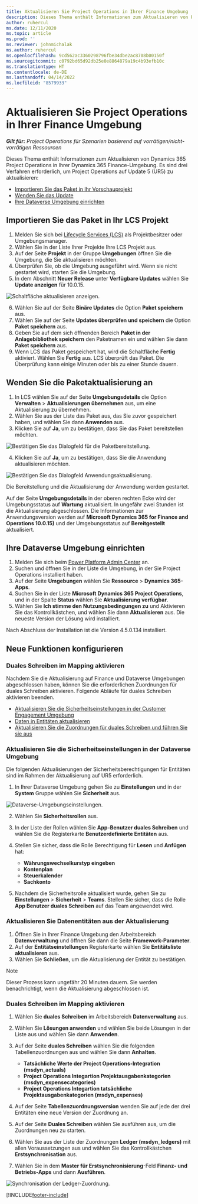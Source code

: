 ```yaml
---
title: Aktualisieren Sie Project Operations in Ihrer Finance Umgebung
description: Dieses Thema enthält Informationen zum Aktualisieren von Project Operations in Ihrer Dynamics 365 Finance-Umgebung.
author: ruhercul
ms.date: 12/11/2020
ms.topic: article
ms.prod: ''
ms.reviewer: johnmichalak
ms.author: ruhercul
ms.openlocfilehash: 9cd562ac3360298796fbe34dbe2ac8708b00150f
ms.sourcegitcommit: c0792bd65d92db25e0e8864879a19c4b93efb10c
ms.translationtype: HT
ms.contentlocale: de-DE
ms.lasthandoff: 04/14/2022
ms.locfileid: "8579933"
---
```

# <a name="update-project-operations-in-your-finance-environment"></a>Aktualisieren Sie Project Operations in Ihrer Finance Umgebung

_**Gilt für:** Project Operations für Szenarien basierend auf vorrätigen/nicht-vorrätigen Ressourcen_


Dieses Thema enthält Informationen zum Aktualisieren von Dynamics 365 Project Operations in Ihrer Dynamics 365 Finance-Umgebung. Es sind drei Verfahren erforderlich, um Project Operations auf Update 5 (UR5) zu aktualisieren:

- [Importieren Sie das Paket in Ihr Vorschauprojekt](#import)
- [Wenden Sie das Update](#apply)
- [Ihre Dataverse Umgebung einrichten](#update)

## <a name="import-the-package-into-your-lcs-project"></a><a name="import">Importieren Sie das Paket in Ihr LCS Projekt</a>

1. Melden Sie sich bei [Lifecycle Services (LCS)](https://lcs.dynamics.com/) als Projektbesitzer oder Umgebungsmanager.
2. Wählen Sie in der Liste Ihrer Projekte Ihre LCS Projekt aus.
3. Auf der Seite **Projekt** in der Gruppe **Umgebungen** öffnen Sie die Umgebung, die Sie aktualisieren möchten.
4. Überprüfen Sie, ob die Umgebung ausgeführt wird. Wenn sie nicht gestartet wird, starten Sie die Umgebung.
5. In dem Abschnitt **Neuer Release** unter **Verfügbare Updates** wählen Sie **Update anzeigen** für 10.0.15.

![Schaltfläche aktualisieren anzeigen.](media/view-update.png)

6. Wählen Sie auf der Seite **Binäre Updates** die Option **Paket speichern** aus.
7. Wählen Sie auf der Seite **Updates überprüfen und speichern** die Option **Paket speichern** aus.
8. Geben Sie auf dem sich öffnenden Bereich **Paket in der Anlagebibliothek speichern** den Paketnamen ein und wählen Sie dann **Paket speichern** aus.
9. Wenn LCS das Paket gespeichert hat, wird die Schaltfläche **Fertig** aktiviert. Wählen Sie **Fertig** aus. LCS überprüft das Paket. Die Überprüfung kann einige Minuten oder bis zu einer Stunde dauern.


## <a name="apply-the-package-update"></a><a name="apply"></a>Wenden Sie die Paketaktualisierung an

1. In LCS wählen Sie auf der Seite **Umgebungsdetails** die Option **Verwalten** > **Aktualisierungen übernehmen** aus, um eine Aktualisierung zu übernehmen.
2. Wählen Sie aus der Liste das Paket aus, das Sie zuvor gespeichert haben, und wählen Sie dann **Anwenden** aus.
3. Klicken Sie auf **Ja**, um zu bestätigen, dass Sie das Paket bereitstellen möchten.

![Bestätigen Sie das Dialogfeld für die Paketbereitstellung.](media/confirm-package-deployment.png)

4. Klicken Sie auf **Ja**, um zu bestätigen, dass Sie die Anwendung aktualisieren möchten.

![Bestätigen Sie das Dialogfeld Anwendungsaktualisierung.](media/confirm-application-update.png)

Die Bereitstellung und die Aktualisierung der Anwendung werden gestartet. 

Auf der Seite **Umgebungsdetails** in der oberen rechten Ecke wird der Umgebungsstatus auf **Wartung** aktualisiert. In ungefähr zwei Stunden ist die Aktualisierung abgeschlossen. Die Informationen zur Anwendungsversion werden auf **Microsoft Dynamics 365 for Finance and Operations 10.0.15)** und der Umgebungsstatus auf **Bereitgestellt** aktualisiert.


## <a name="update-your-dataverse-environment"></a><a name="update">Ihre Dataverse Umgebung einrichten</a>

1. Melden Sie sich beim [Power Platform Admin Center](https://admin.powerplatform.com/) an.
2. Suchen und öffnen Sie in der Liste die Umgebung, in der Sie Project Operations installiert haben.
3. Auf der Seite **Umgebungen** wählen Sie **Ressource** > **Dynamics 365-Apps**.
4. Suchen Sie in der Liste **Microsoft Dynamics 365 Project Operations**, und in der Spalte **Status** wählen Sie **Aktualisierung verfügbar**.
5. Wählen Sie **Ich stimme den Nutzungsbedingungen zu** und Aktivieren Sie das Kontrollkästchen, und wählen Sie dann **Aktualisieren** aus. Die neueste Version der Lösung wird installiert.

Nach Abschluss der Installation ist die Version 4.5.0.134 installiert.

## <a name="configure-new-features"></a>Neue Funktionen konfigurieren

### <a name="enable-dual-write-mapping"></a>Duales Schreiben im Mapping aktivieren

Nachdem Sie die Aktualisierung auf Finance und Dataverse Umgebungen abgeschlossen haben, können Sie die erforderlichen Zuordnungen für duales Schreiben aktivieren. Folgende Abläufe für duales Schreiben aktivieren beenden.

- [Aktualisieren Sie die Sicherheitseinstellungen in der Customer Engagement Umgebung](#security)
- [Daten in Entitäten aktualisieren](#refresh)
- [Aktualisieren Sie die Zuordnungen für duales Schreiben und führen Sie sie aus](#run)

### <a name="update-security-settings-on-the-dataverse-environment"></a><a name="security"></a>Aktualisieren Sie die Sicherheitseinstellungen in der Dataverse Umgebung

Die folgenden Aktualisierungen der Sicherheitsberechtigungen für Entitäten sind im Rahmen der Aktualisierung auf UR5 erforderlich.

1. In Ihrer Dataverse Umgebung gehen Sie zu **Einstellungen** und in der **System** Gruppe wählen Sie **Sicherheit** aus.

![Dataverse-Umgebungseinstellungen.](media/Picture21.png)

2. Wählen Sie **Sicherheitsrollen** aus.
3. In der Liste der Rollen wählen Sie **App-Benutzer duales Schreiben** und wählen Sie die Registerkarte **Benutzerdefinierte Entitäten** aus. 
4. Stellen Sie sicher, dass die Rolle Berechtigung für **Lesen** und **Anfügen** hat:

      - **Währungswechselkurstyp eingeben**
      - **Kontenplan** 
      - **Steuerkalender** 
      - **Sachkonto**

5. Nachdem die Sicherheitsrolle aktualisiert wurde, gehen Sie zu **Einstellungen** > **Sicherheit** > **Teams**. Stellen Sie sicher, dass die Rolle **App Benutzer duales Schreiben** auf das Team angewendet wird. 

### <a name="refresh-data-entities-from-the-update"></a><a name="refresh"></a>Aktualisieren Sie Datenentitäten aus der Aktualisierung

1. Öffnen Sie in Ihrer Finance Umgebung den Arbeitsbereich **Datenverwaltung** und öffnen Sie dann die Seite **Framework-Parameter**.
2. Auf der **Entitätseinstellungen** Registerkarte wählen Sie **Entitätsliste aktualisieren** aus.
3. Wählen Sie **Schließen**, um die Aktualisierung der Entität zu bestätigen.

 > [!NOTE]
 > Dieser Prozess kann ungefähr 20 Minuten dauern. Sie werden benachrichtigt, wenn die Aktualisierung abgeschlossen ist.

### <a name="update-dual-write-mappings"></a><a name="run"></a>Duales Schreiben im Mapping aktivieren

1. Wählen Sie **duales Schreiben** im Arbeitsbereich **Datenverwaltung** aus.
2. Wählen Sie **Lösungen anwenden** und wählen Sie beide Lösungen in der Liste aus und wählen Sie dann **Anwenden**.
3. Auf der Seite **duales Schreiben** wählen Sie die folgenden Tabellenzuordnungen aus und wählen Sie dann **Anhalten**.

    - **Tatsächliche Werte der Project Operations-Integration (msdyn_actuals)**
    - **Project Operations Integartion Projektausgabenkategorien (msdyn_expensecategories)**
    - **Project Operations Integartion tatsächliche Projektausgabenkategorien (msdyn_expenses)**

4. Auf der Seite **Tabellenzuordnungsversion** wenden Sie auf jede der drei Entitäten eine neue Version der Zuordnung an.
5. Auf der Seite **Duales Schreiben** wählen Sie ausführen aus, um die Zuordnungen neu zu starten.
6. Wählen Sie aus der Liste der Zuordnungen **Ledger (msdyn_ledgers)** mit allen Voraussetzungen aus und wählen Sie das Kontrollkästchen **Erstsynchronisation** aus. 
7. Wählen Sie in dem **Master für Erstsynchronisierung**-Feld **Finanz- und Betriebs-Apps** und dann **Ausführen**.
 
 ![Synchronisation der Ledger-Zuordnung.](media/DW6.png)
 


[!INCLUDE[footer-include](../includes/footer-banner.md)]